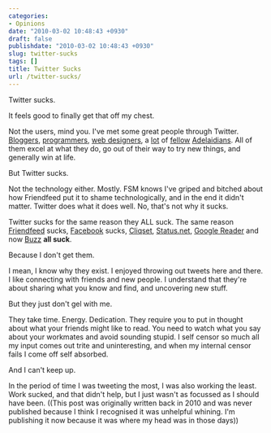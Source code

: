 ```yaml
---
categories:
- Opinions
date: "2010-03-02 10:48:43 +0930"
draft: false
publishdate: "2010-03-02 10:48:43 +0930"
slug: twitter-sucks
tags: []
title: Twitter Sucks
url: /twitter-sucks/
---
```

Twitter sucks.

It feels good to finally get that off my chest.

Not the users, mind you. I've met some great people through Twitter.
[Bloggers](http://taciturnly.com), [programmers](http://oliyoung.com),
[web designers](http://tarynhicks.com.au), a
[lot](http://zombieskittles.com) of [fellow](http://beaugil.es)
[Adelaidians](http://monnie.com.au). All of them excel at what they do,
go out of their way to try new things, and generally win at life.

But Twitter sucks.

Not the technology either. Mostly. FSM knows I've griped and bitched
about how Friendfeed put it to shame technologically, and in the end it
didn't matter. Twitter does what it does well. No, that's not why it
sucks.

Twitter sucks for the same reason they ALL suck. The same reason
[Friendfeed](http://friendfeed.com) sucks,
[Facebook](http://facebook.com) sucks, [Cliqset](http://cliqset.com),
[Status.net](http://status.net), [Google
Reader](http://www.google.com/reader/) and now
[Buzz](http://www.google.com/buzz) **all suck**.

Because I don't get them.

I mean, I know why they exist. I enjoyed throwing out tweets here and
there. I like connecting with friends and new people. I understand that
they're about sharing what you know and find, and uncovering new stuff.

But they just don't gel with me.

They take time. Energy. Dedication. They require you to put in thought
about what your friends might like to read. You need to watch what you
say about your workmates and avoid sounding stupid. I self censor so
much all my input comes out trite and uninteresting, and when my
internal censor fails I come off self absorbed.

And I can't keep up.

In the period of time I was tweeting the most, I was also working the
least. Work sucked, and that didn't help, but I just wasn't as focussed
as I should have been. ((This post was originally written back in 2010
and was never published because I think I recognised it was unhelpful
whining. I'm publishing it now because it was where my head was in those
days))